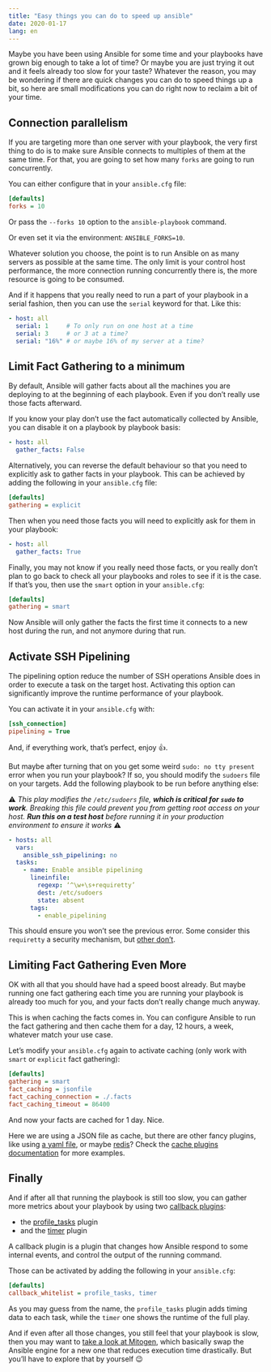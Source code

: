 ```yaml
---
title: "Easy things you can do to speed up ansible"
date: 2020-01-17
lang: en
---
```


Maybe you have been using Ansible for some time and your playbooks have grown big enough to take a lot of time? Or maybe you are just trying it out and it feels already too slow for your taste? Whatever the reason, you may be wondering if there are quick changes you can do to speed things up a bit, so here are small modifications you can do right now to reclaim a bit of your time.

## Connection parallelism
If you are targeting more than one server with your playbook, the very first thing to do is to make sure Ansible connects to multiples of them at the same time. For that, you are going to set how many `forks`  are going to run concurrently.

You can either configure that in your `ansible.cfg` file: 
```ini
[defaults]
forks = 10
```

Or pass the `--forks 10`  option to the `ansible-playbook` command.

Or even set it via the environment: `ANSIBLE_FORKS=10`.

Whatever solution you choose, the point is to run Ansible on as many servers as possible at the same time. The only limit is your control host performance, the more connection running concurrently there is, the more resource is going to be consumed.

And if it happens that you really need to run a part of your playbook in a serial fashion, then you can use the `serial` keyword for that. Like this:
``` yaml
- host: all
  serial: 1     # To only run on one host at a time
  serial: 3     # or 3 at a time?
  serial: "16%" # or maybe 16% of my server at a time?
```

## Limit Fact Gathering to a minimum
By default, Ansible will gather facts about all the machines you are deploying to at the beginning of each playbook. Even if you don’t really use those facts afterward.

If you know your play don’t use the fact automatically collected by Ansible, you can disable it on a playbook by playbook basis:
```yaml
- host: all
  gather_facts: False
```

Alternatively, you can reverse the default behaviour so that you need to explicitly ask to gather facts in your playbook. This can be achieved by adding the following in your `ansible.cfg` file:
```ini
[defaults]
gathering = explicit
```

Then when you need those facts you will need to explicitly ask for them in your playbook:
```yaml
- host: all
  gather_facts: True
```

Finally, you may not know if you really need those facts, or you really don’t plan to go back to check all your playbooks and roles to see if it is the case. If that’s you, then use the `smart` option in your `ansible.cfg`:
```ini
[defaults]
gathering = smart
```

Now Ansible will only gather the facts the first time it connects to a new host during the run, and not anymore during that run.

## Activate SSH Pipelining

The pipelining option reduce the number of SSH operations Ansible does in order to execute a task on the target host. Activating this option can significantly improve the runtime performance of your playbook.

You can activate it in your `ansible.cfg` with:
```ini
[ssh_connection]
pipelining = True
```

And, if everything work, that’s perfect, enjoy 👍.

But maybe after turning that on you get some weird `sudo: no tty present` error when you run your playbook? If so, you should modify the `sudoers` file on your targets. Add the following playbook to be run before anything else: 

⚠️  _This play modifies the `/etc/sudoers` file, **which is critical for `sudo` to work**. Breaking this file could prevent you from getting root access on your host. **Run this on a test host** before running it in your production environment to ensure it works_ ⚠️ 
```yaml
- hosts: all
  vars:
    ansible_ssh_pipelining: no
  tasks:
    - name: Enable ansible pipelining
      lineinfile:
        regexp: ‘^\w+\s+requiretty’
        dest: /etc/sudoers
        state: absent
      tags:
        - enable_pipelining
```

This should ensure you won’t see the previous error. Some consider this `requiretty` a security mechanism, but [other don’t](https://unix.stackexchange.com/questions/65774/is-it-okay-to-disable-requiretty).

## Limiting Fact Gathering Even More
OK with all that you should have had a speed boost already. But maybe running one fact gathering each time you are running your playbook is already too much for you, and your facts don’t really change much anyway.

This is when caching the facts comes in. You can configure Ansible to run the fact gathering and then cache them for a day, 12 hours, a week, whatever match your use case.

Let’s modify your `ansible.cfg` again to activate caching (only work with `smart` or `explicit` fact gathering):
```ini
[defaults]
gathering = smart
fact_caching = jsonfile
fact_caching_connection = ./.facts
fact_caching_timeout = 86400
```
And now your facts are cached for 1 day. Nice.

Here we are using a JSON file as cache, but there are other fancy plugins, like using [a yaml file](https://docs.ansible.com/ansible/latest/plugins/cache/yaml.html), or maybe [redis](https://docs.ansible.com/ansible/latest/plugins/cache/redis.html)? Check the [cache plugins documentation](https://docs.ansible.com/ansible/latest/plugins/cache.html) for more examples.

## Finally
And if after all that running the playbook is still too slow, you can gather more metrics about your playbook by using two [callback plugins](https://docs.ansible.com/ansible/latest/plugins/callback.html#plugin-list):

- the  [profile_tasks](https://docs.ansible.com/ansible/latest/plugins/callback/profile_tasks.html) plugin
- and the [timer](https://docs.ansible.com/ansible/latest/plugins/callback/timer.html)  plugin

A callback plugin is a plugin that changes how Ansible respond to some internal events, and control the output of the running command.

Those can be activated by adding the following in your `ansible.cfg`:
```ini
[defaults]
callback_whitelist = profile_tasks, timer
```

As you may guess from the name, the `profile_tasks`  plugin adds timing data to each task, while the  `timer`  one shows the runtime of the full play.

And if even after all those changes, you still feel that your playbook is slow, then you may want to [take a look at Mitogen](https://networkgenomics.com/ansible/), which basically swap the Ansible engine for a new one that reduces execution time drastically. But you’ll have to explore that by yourself 😉

